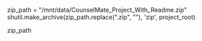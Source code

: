 zip_path = "/mnt/data/CounselMate_Project_With_Readme.zip"
shutil.make_archive(zip_path.replace(".zip", ""), 'zip', project_root)

zip_path
